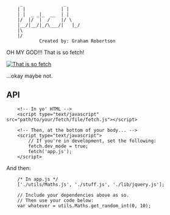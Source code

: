 		 _               _
		| |             | |    
		| |  _ _|_  __  | |    
		|/  |/  |  /    |/ \   
		|__/|__/|_/\___/|   |_/
		|\                     
		|/ 
				Created by: Graham Robertson

OH MY GOD!!! That is so fetch!

[![That is so fetch](http://img.youtube.com/vi/Pubd-spHN-0/0.jpg)](http://www.youtube.com/watch?v=Pubd-spHN-0)

...okay maybe not.

## API ##

		
		<!-- In yo' HTML -->
		<script type="text/javascript" src="path/to/your/fetch/file/fetch.js"></script>
		
		<!-- Then, at the bottom of your body... -->
		<script type="text/javascript">
			// If you're in development, set the following:
			fetch.dev_mode = true;
			fetch('app.js');
		</script>
		
And then:
		
		/* In app.js */
		['./utils/Maths.js', './stuff.js', './lib/jquery.js'];
		
		// Include your dependencies above as so.
		// Then use your code below:
		var whatever = utils.Maths.get_random_int(0, 10);
